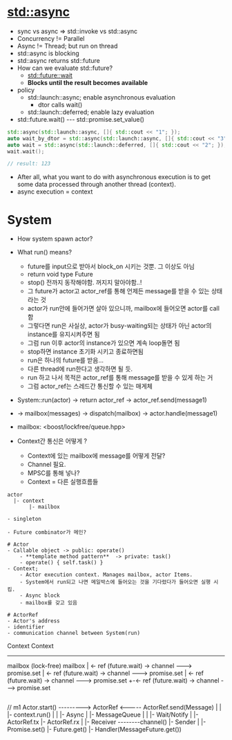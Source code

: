 # [std::async](https://en.cppreference.com/w/cpp/thread/async)
- sync vs async => std::invoke vs std::async
- Concurrency != Parallel
- Async != Thread; but run on thread
- std::async is blocking
- std::async returns std::future
- How can we evaluate std::future?
	- [std::future::wait](https://en.cppreference.com/w/cpp/thread/future/wait)
	- **Blocks until the result becomes available**
- policy
	- std::launch::async; enable asynchronous evaluation
		- dtor calls wait()
	- std::launch::deferred; enable lazy evaluation
- std::future.wait() --- std::promise.set_value()


```cpp
std::async(std::launch::async, []{ std::cout << "1"; });
auto wait_by_dtor = std::async(std::launch::async, []{ std::cout << "3"; });
auto wait = std::async(std::launch::deferred, []{ std::cout << "2"; });
wait.wait();

// result: 123
```

- After all, what you want to do with asynchronous execution
  is to get some data processed through another thread (context).
- async execution = context

# System
- How system spawn actor?
- What run() means?
	- future를 input으로 받아서 block_on 시키는 것뿐. 그 이상도 아님
	- return void type Future
	- stop() 전까지 동작해야함. 꺼지지 말아야함..!
	- 그 future가 actor고 actor_ref를 통해 언제든 message를 받을 수 있는 상태라는 것
	- actor가 run안에 들어가면 살아 있으니까, mailbox에 들어오면 actor를 call함
	- 그렇다면 run은 사실상, actor가 busy-waiting되는 상태가 아닌 actor의 instance를 유지시켜주면 됨
	- 그럼 run 이후 actor의 instance가 있으면 계속 loop돌면 됨
	- stop하면 instance 초기화 시키고 종료하면됨
	- run은 하나의 future를 받음...
	- 다른 thread에 run한다고 생각하면 될 듯.
	- run 하고 나서 목적은 actor_ref를 통해 message를 받을 수 있게 하는 거
	- 그럼 actor_ref는 스레드간 통신할 수 있는 매게체

- System::run(actor) -> return actor_ref -> actor_ref.send(message1)
- -> mailbox(messages) -> dispatch(mailbox) -> actor.handle(message1)

- mailbox: <boost/lockfree/queue.hpp>

- Context간 통신은 어떻게 ?
	- Context에 있는 mailbox에 message를 어떻게 전달?
	- Channel 필요.
	- MPSC를 통해 넣나?
	- Context = 다른 실행흐름들

```
actor
  |- context
       |- mailbox

- singleton

- Future combinator가 메인? 

# Actor
- Callable object -> public: operate()
	- **template method pattern**  -> private: task()
	- operate() { self.task() }
- Context;
	- Actor execution context. Manages mailbox, actor Items.
	- System에서 run되고 나면 메일박스에 들어오는 것을 기다렸다가 들어오면 실행 시킴.
	- Async block
	- mailbox를 갖고 있음

# ActorRef
- Actor's address
- identifier
- communication channel between System(run)

```
Context                                Context
-------                                -------
mailbox (lock-free)                    mailbox
| <- ref (future.wait) -> channel ---> promise.set 
| <- ref (future.wait) -> channel ---> promise.set 
| <- ref (future.wait) -> channel ---> promise.set 
+-<- ref (future.wait) -> channel ---> promise.set 
```

```

// m1
Actor.start() ---------> ActorRef <----- ActorRef.send(Message)
	|										|
	|- context.run()						|
	|	|- Async
	|	|- MessageQueue						|
	|	|- Wait/Notify						|
	|- ActorRef.tx 							|- ActorRef.rx
	|	|- Receiver --------channel()		|- Sender
	|	|- Promise.set()					|- Future.get()
	|- Handler(MessageFuture.get())
